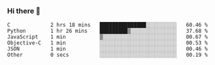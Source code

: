 ### Hi there 👋

<!--START_SECTION:waka-->

```text
C             2 hrs 18 mins   ███████████████░░░░░░░░░░   60.46 %
Python        1 hr 26 mins    █████████▒░░░░░░░░░░░░░░░   37.68 %
JavaScript    1 min           ▒░░░░░░░░░░░░░░░░░░░░░░░░   00.67 %
Objective-C   1 min           ░░░░░░░░░░░░░░░░░░░░░░░░░   00.53 %
JSON          1 min           ░░░░░░░░░░░░░░░░░░░░░░░░░   00.46 %
Other         0 secs          ░░░░░░░░░░░░░░░░░░░░░░░░░   00.19 %
```

<!--END_SECTION:waka-->
<!--
**Boombag0607/Boombag0607** is a ✨ _special_ ✨ repository because its `README.md` (this file) appears on your GitHub profile.

Here are some ideas to get you started:

- 🔭 I’m currently working on ...
- 🌱 I’m currently learning ...
- 👯 I’m looking to collaborate on ...
- 🤔 I’m looking for help with ...
- 💬 Ask me about ...
- 📫 How to reach me: ...
- 😄 Pronouns: ...
- ⚡ Fun fact: ...
-->

